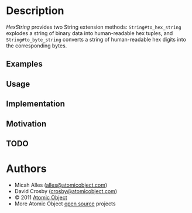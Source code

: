 Description
===========
*HexString* provides two String extension methods: `String#to_hex_string` explodes a string of binary data into human-readable hex tuples, and `String#to_byte_string` converts a string of human-readable hex digits into the corresponding bytes.

Examples
--------

Usage
-----

Implementation
--------------

Motivation
----------

TODO
----

Authors
=======
* Micah Alles (alles@atomicobject.com)
* David Crosby (crosby@atomicobject.com)
* © 2011 [Atomic Object](http://www.atomicobject.com/)
* More Atomic Object [open source](http://www.atomicobject.com/pages/Software+Commons) projects
